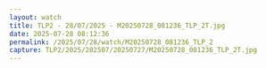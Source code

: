 ```yaml
---
layout: watch
title: TLP2 - 28/07/2025 - M20250728_081236_TLP_2T.jpg
date: 2025-07-28 08:12:36
permalink: /2025/07/28/watch/M20250728_081236_TLP_2
capture: TLP2/2025/202507/20250727/M20250728_081236_TLP_2T.jpg
---
```

